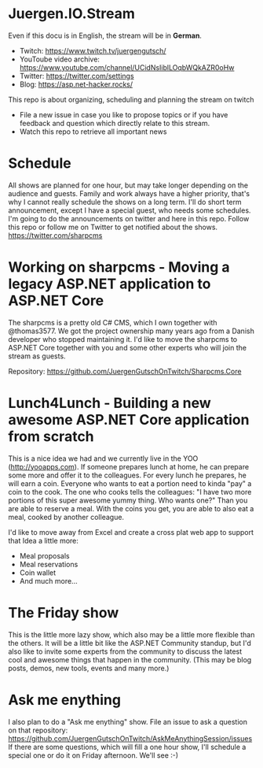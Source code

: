 # Juergen.IO.Stream
Even if this docu is in English, the stream will be in **German**.

* Twitch: https://www.twitch.tv/juergengutsch/
* YouToube video archive: https://www.youtube.com/channel/UCidNsIiblLOqbWQkAZR0oHw
* Twitter: https://twitter.com/settings
* Blog: https://asp.net-hacker.rocks/

This repo is about organizing, scheduling and planning the stream on twitch 

* File a new issue in case you like to propose topics or if you have feedback and question which directly relate to this stream.
* Watch this repo to retrieve all important news 

# Schedule
All shows are planned for one hour, but may take longer depending on the audience and guests. 
Family and work always have a higher priority, that's why I cannot really schedule the shows on a long term. I'll do short term announcement, except I have a special guest, who needs some schedules. I'm going to do the announcements on twitter and here in this repo. Follow this repo or follow me on Twitter to get notified about the shows. https://twitter.com/sharpcms 

# Working on sharpcms - Moving a legacy ASP.NET application to ASP.NET Core
The sharpcms is a pretty old C# CMS, which I own together with @thomas3577. We got the project ownership many years ago from a Danish developer who stopped maintaining it. I'd like to move the sharpcms to ASP.NET Core together with you and some other experts who will join the stream as guests.

Repository: https://github.com/JuergenGutschOnTwitch/Sharpcms.Core

# Lunch4Lunch - Building a new awesome ASP.NET Core application from scratch
This is a nice idea we had and we currently live in the YOO (http://yooapps.com). If someone prepares lunch at home, he can prepare some more and offer it to the colleagues. For every lunch he prepares, he will earn a coin. Everyone who wants to eat a portion need to kinda "pay" a coin to the cook. The one who cooks tells the colleagues: "I have two more portions of this super awesome yummy thing. Who wants one?" Than you are able to reserve a meal. With the coins you get, you are able to also eat a meal, cooked by another colleague.

I'd like to move away from Excel and create a cross plat web app to support that Idea a little more: 
* Meal proposals 
* Meal reservations
* Coin wallet
* And much more...

# The Friday show
This is the little more lazy show, which also may be a little more flexible than the others. It will be a little bit like the ASP.NET Community standup, but I'd also like to invite some experts from the community to discuss the latest cool and awesome things that happen in the community. (This may be blog posts, demos, new tools, events and many more.)

# Ask me enything
I also plan to do a "Ask me enything" show. File an issue to ask a question on that repository: https://github.com/JuergenGutschOnTwitch/AskMeAnythingSession/issues
If there are some questions, which will fill a one hour show, I'll schedule a special one or do it on Friday afternoon. We'll see :-)
